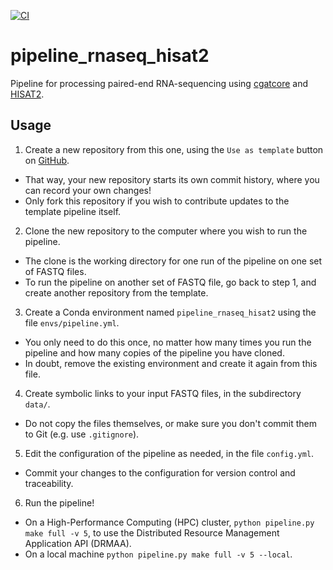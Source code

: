 [![CI](https://github.com/sims-lab/pipeline_rnaseq_hisat2/actions/workflows/build.yml/badge.svg)](https://github.com/sims-lab/pipeline_rnaseq_hisat2/actions/workflows/build.yml)

# pipeline_rnaseq_hisat2

Pipeline for processing paired-end RNA-sequencing using [cgatcore][link-cgatcore] and [HISAT2](http://www.ccb.jhu.edu/software/hisat/index.shtml).

[link-cgatcore]: https://github.com/cgat-developers/cgat-core

## Usage

1. Create a new repository from this one, using the `Use as template` button on [GitHub](https://github.com/sims-lab/pipeline_rnaseq_hisat2).
  + That way, your new repository starts its own commit history, where you can record your own changes!
  + Only fork this repository if you wish to contribute updates to the template pipeline itself.
2. Clone the new repository to the computer where you wish to run the pipeline.
  + The clone is the working directory for one run of the pipeline on one set of FASTQ files.
  + To run the pipeline on another set of FASTQ file, go back to step 1, and create another repository from the template.
3. Create a Conda environment named `pipeline_rnaseq_hisat2` using the file `envs/pipeline.yml`. 
  + You only need to do this once, no matter how many times you run the pipeline and how many copies of the pipeline you have cloned.
  + In doubt, remove the existing environment and create it again from this file.
4. Create symbolic links to your input FASTQ files, in the subdirectory `data/`.
  + Do not copy the files themselves, or make sure you don't commit them to Git (e.g. use `.gitignore`).
5. Edit the configuration of the pipeline as needed, in the file `config.yml`.
  + Commit your changes to the configuration for version control and traceability.
6. Run the pipeline!
  + On a High-Performance Computing (HPC) cluster, `python pipeline.py make full -v 5`, to use the Distributed Resource Management Application API (DRMAA).
  + On a local machine `python pipeline.py make full -v 5 --local`.
